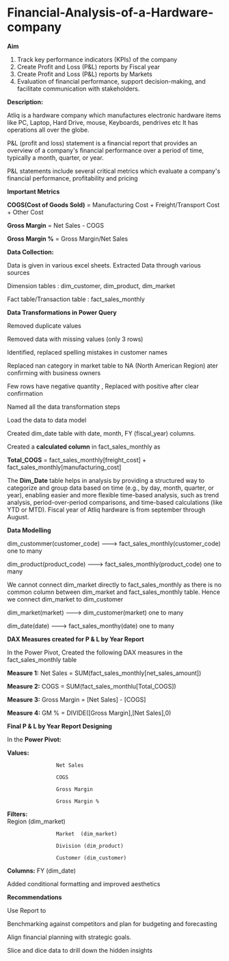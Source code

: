 # Financial-Analysis-of-a-Hardware-company

**Aim**

1. Track key performance indicators (KPIs) of the company
2. Create Profit and Loss (P&L) reports by Fiscal year
3. Create Profit and Loss (P&L) reports by Markets
4. Evaluation of financial performance, support decision-making, and facilitate communication with stakeholders.

**Description:**

Atliq is a hardware company which manufactures electronic hardware items like PC, Laptop, Hard Drive, mouse, Keyboards, pendrives etc It has operations all over the globe. 

P&L (profit and loss) statement is a financial report that provides an overview of a company's financial performance over a period of time, typically a 
month, quarter, or year.

P&L statements include several critical metrics which evaluate a company's financial performance, profitability and pricing 

**Important Metrics**

**COGS(Cost of Goods Sold)** = Manufacturing Cost + Freight/Transport Cost + Other Cost

**Gross Margin** = Net Sales - COGS

**Gross Margin %** = Gross Margin/Net Sales

**Data Collection:**

Data is given in various excel sheets. Extracted Data through various sources

Dimension tables : dim_customer, dim_product, dim_market

Fact table/Transaction table : fact_sales_monthly

**Data Transformations in Power Query**

Removed duplicate values

Removed data with missing values (only 3 rows)

Identified, replaced spelling mistakes in customer names

Replaced nan category in market table to NA (North American Region) ater confirming with business owners

Few rows have negative quantity , Replaced with positive after clear confirmation

Named all the data transformation steps

Load the data to data model

Created dim_date table with date, month, FY (fiscal_year) columns.

Created a **calculated column** in fact_sales_monthly as 

**Total_COGS** = fact_sales_monthly[freight_cost] + fact_sales_monthly[manufacturing_cost] 

The **Dim_Date** table helps in analysis by providing a structured way to categorize and group data based on time (e.g., by day, month, quarter, or year), enabling easier and more flexible time-based analysis, such as trend analysis, period-over-period comparisons, and time-based calculations (like YTD or MTD). Fiscal year of Atliq hardware is from september through August.

**Data Modelling**

dim_custommer(customer_code) ---> fact_sales_monthly(customer_code) one to many

dim_product(product_code) ---> fact_sales_monthly(product_code) one to many

We cannot connect dim_market directly to fact_sales_monthly as there is no common column between dim_market and fact_sales_monthly table. Hence we connect dim_market to dim_customer

dim_market(market) ---> dim_customer(market) one to many

dim_date(date) ---> fact_sales_monthy(date) one to many

**DAX Measures created for P & L by Year Report**

In the Power Pivot, Created the following DAX measures in the fact_sales_monthly table

**Measure 1:** Net Sales = SUM(fact_sales_monthly[net_sales_amount])

**Measure 2:** COGS = SUM(fact_sales_monthlu[Total_COGS])

**Measure 3:** Gross Margin = [Net Sales] - [COGS] 

**Measure 4:** GM % = DIVIDE([Gross Margin],[Net Sales],0)

**Final P & L by Year Report Designing**

In the **Power Pivot:**

**Values:**

                    Net Sales
      
                    COGS

                    Gross Margin

                    Gross Margin %
                    
**Filters:**           
                    Region (dim_market)

                    Market  (dim_market)
      
                    Division (dim_product)

                    Customer (dim_customer)

**Columns:**
                    FY (dim_date)
                    
Added conditional formatting and improved aesthetics

**Recommendations**

Use Report to

Benchmarking against competitors and plan for budgeting and forecasting

Align financial planning with strategic goals.

Slice and dice data to drill down the hidden insights


